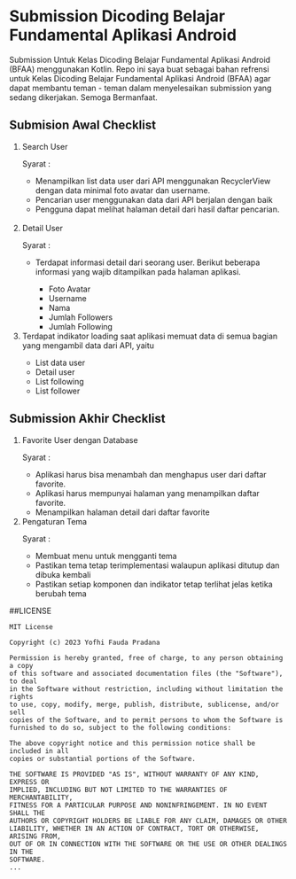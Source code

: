 # Submission Dicoding Belajar Fundamental Aplikasi Android
Submission Untuk Kelas Dicoding Belajar Fundamental Aplikasi Android (BFAA) menggunakan Kotlin.
Repo ini saya buat sebagai bahan refrensi untuk Kelas Dicoding Belajar Fundamental Aplikasi Android (BFAA) agar dapat membantu teman - teman dalam menyelesaikan submission yang sedang dikerjakan. Semoga Bermanfaat.

## Submision Awal Checklist
<ol>
 <li>Search User</li>
 <p>Syarat : </p>
	<ul>
  	<li>Menampilkan list data user dari API menggunakan RecyclerView dengan data minimal foto avatar dan username.</li>
  	<li>Pencarian user menggunakan data dari API berjalan dengan baik</li>
 	 <li>Pengguna dapat melihat halaman detail dari hasil daftar pencarian.</li>
	</ul><br>
  <li>Detail User</li>
 <p>Syarat : </p>
	<ul>
  	<li>Terdapat informasi detail dari seorang user. Berikut beberapa informasi yang wajib ditampilkan pada halaman aplikasi.</li>
  	<ul>
      <li>Foto Avatar</li>
      <li>Username</li>
      <li>Nama</li>
      <li>Jumlah Followers</li>
      <li>Jumlah Following</li>
    </ul>
	</ul>
  <li>Terdapat indikator loading saat aplikasi memuat data di semua bagian yang mengambil data dari API, yaitu</li>
  <ul>
    <li>List data user</li>
    <li>Detail user</li>
    <li>List following</li>
    <li>List follower</li>
  </ul>
</ol>

## Submission Akhir Checklist

<ol>
	<li>Favorite User dengan Database</li>
	<p>Syarat : </p>
		<ul>
			<li>Aplikasi harus bisa menambah dan menghapus user dari daftar favorite.</li>	
			<li>Aplikasi harus mempunyai halaman yang menampilkan daftar favorite.</li>	
			<li>Menampilkan halaman detail dari daftar favorite</li>	
		</ul>
	<li>Pengaturan Tema</li>
	<p>Syarat : </p>
		<ul>
			<li>Membuat menu untuk mengganti tema</li>
			<li>Pastikan tema tetap terimplementasi walaupun aplikasi ditutup dan dibuka kembali</li>
			<li>Pastikan setiap komponen dan indikator tetap terlihat jelas ketika berubah tema</li>
		</ul>
</ol>

##LICENSE
```plaintext
MIT License

Copyright (c) 2023 Yofhi Fauda Pradana

Permission is hereby granted, free of charge, to any person obtaining a copy
of this software and associated documentation files (the "Software"), to deal
in the Software without restriction, including without limitation the rights
to use, copy, modify, merge, publish, distribute, sublicense, and/or sell
copies of the Software, and to permit persons to whom the Software is
furnished to do so, subject to the following conditions:

The above copyright notice and this permission notice shall be included in all
copies or substantial portions of the Software.

THE SOFTWARE IS PROVIDED "AS IS", WITHOUT WARRANTY OF ANY KIND, EXPRESS OR
IMPLIED, INCLUDING BUT NOT LIMITED TO THE WARRANTIES OF MERCHANTABILITY,
FITNESS FOR A PARTICULAR PURPOSE AND NONINFRINGEMENT. IN NO EVENT SHALL THE
AUTHORS OR COPYRIGHT HOLDERS BE LIABLE FOR ANY CLAIM, DAMAGES OR OTHER
LIABILITY, WHETHER IN AN ACTION OF CONTRACT, TORT OR OTHERWISE, ARISING FROM,
OUT OF OR IN CONNECTION WITH THE SOFTWARE OR THE USE OR OTHER DEALINGS IN THE
SOFTWARE.
...
```

